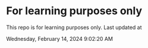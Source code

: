 # For learning purposes only
This repo is for learning purposes only.
Last updated at

Wednesday, February 14, 2024 9:02:20 AM

